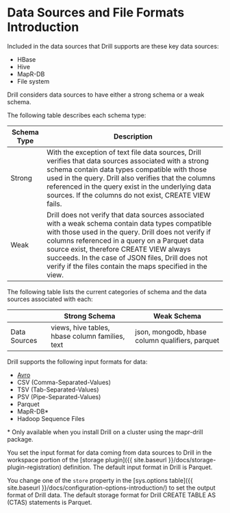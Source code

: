 # Data Sources and File Formats Introduction
Included in the data sources that  Drill supports are these key data sources:

* HBase
* Hive
* MapR-DB
* File system  

Drill considers data sources to have either a strong schema or a weak schema.  

The following table describes each schema type:

| Schema Type | Description                                                                                                                                                                                                                                                                                                                                                           |
|-------------|-----------------------------------------------------------------------------------------------------------------------------------------------------------------------------------------------------------------------------------------------------------------------------------------------------------------------------------------------------------------------|
| Strong      | With the exception of text file data sources, Drill verifies that data sources associated with a strong schema contain data types compatible with those used in the query. Drill also verifies that the columns referenced in the query exist in the underlying data sources. If the columns do not exist, CREATE VIEW fails.                                         |
| Weak        | Drill does not verify that data sources associated with a weak schema contain data types compatible with those used in the query. Drill does not verify if columns referenced in a query on a Parquet data source exist, therefore CREATE VIEW always succeeds. In the case of JSON files, Drill does not verify if the files contain the maps specified in the view. |

The following table lists the current categories of schema and the data
sources associated with each:

|              | Strong Schema                                   | Weak Schema                                     |
|--------------|-------------------------------------------------|-------------------------------------------------|
| Data Sources | views, hive tables, hbase column families, text | json, mongodb, hbase column qualifiers, parquet |


Drill supports the following input formats for data:

* [Avro](http://avro.apache.org/docs/current/spec.html)
* CSV (Comma-Separated-Values)
* TSV (Tab-Separated-Values)
* PSV (Pipe-Separated-Values)
* Parquet
* MapR-DB*
* Hadoop Sequence Files

\* Only available when you install Drill on a cluster using the mapr-drill package.

You set the input format for data coming from data sources to Drill in the workspace portion of the [storage plugin]({{ site.baseurl }}/docs/storage-plugin-registration) definition. The default input format in Drill is Parquet. 

You change one of the `store` property in the [sys.options table]({{ site.baseurl }}/docs/configuration-options-introduction/) to set the output format of Drill data. The default storage format for Drill CREATE TABLE AS (CTAS) statements is Parquet.

